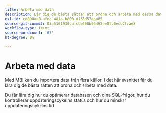 ```yaml
---
title: Arbeta med data
description: Lär dig de bästa sätten att ordna och arbeta med dessa data.
exl-id: cd898aa0-afec-481a-b800-d156d57aba85
source-git-commit: 03a5161930cafcbe600b96465ee0fc0ecb25cae8
workflow-type: tm+mt
source-wordcount: '67'
ht-degree: 0%

---
```


# Arbeta med data

Med MBI kan du importera data från flera källor. I det här avsnittet får du lära dig de bästa sätten att ordna och arbeta med data.

Du får lära dig hur du optimerar databasen och dina SQL-frågor. hur du kontrollerar uppdateringscykelns status och hur du minskar uppdateringscykelns tid.
